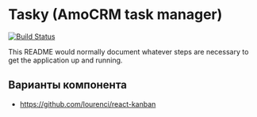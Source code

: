 # Tasky (AmoCRM task manager)

[![Build
Status](https://travis-ci.com/BrandyMint/tasky.svg?branch=master)](https://travis-ci.com/BrandyMint/tasky)

This README would normally document whatever steps are necessary to get the
application up and running.


## Варианты компонента

* https://github.com/lourenci/react-kanban
